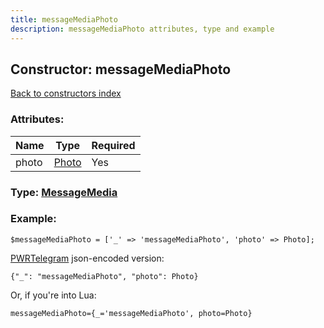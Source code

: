 ```yaml
---
title: messageMediaPhoto
description: messageMediaPhoto attributes, type and example
---
```

## Constructor: messageMediaPhoto  
[Back to constructors index](index.md)



### Attributes:

| Name     |    Type       | Required |
|----------|---------------|----------|
|photo|[Photo](../types/Photo.md) | Yes|



### Type: [MessageMedia](../types/MessageMedia.md)


### Example:

```
$messageMediaPhoto = ['_' => 'messageMediaPhoto', 'photo' => Photo];
```  

[PWRTelegram](https://pwrtelegram.xyz) json-encoded version:

```
{"_": "messageMediaPhoto", "photo": Photo}
```


Or, if you're into Lua:  


```
messageMediaPhoto={_='messageMediaPhoto', photo=Photo}

```


